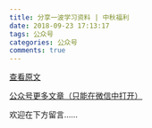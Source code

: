 ```yaml
---
title: 分享一波学习资料 | 中秋福利
date: 2018-09-23 17:13:17
tags: 公众号
categories: 公众号
comments: true
---
```


[查看原文](https://mp.weixin.qq.com/s/5SLIdhr2SMRlJCunUE-mjw)

[公众号更多文章（只能在微信中打开）](https://mp.weixin.qq.com/mp/profile_ext?action=home&__biz=MzUyMTg5MjA5OA==&scene=123#wechat_redirect)

欢迎在下方留言…… 

<!---more--->
